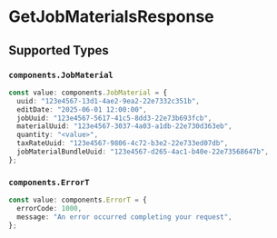 # GetJobMaterialsResponse


## Supported Types

### `components.JobMaterial`

```typescript
const value: components.JobMaterial = {
  uuid: "123e4567-13d1-4ae2-9ea2-22e7332c351b",
  editDate: "2025-06-01 12:00:00",
  jobUuid: "123e4567-5617-41c5-8dd3-22e73b693fcb",
  materialUuid: "123e4567-3037-4a03-a1db-22e730d363eb",
  quantity: "<value>",
  taxRateUuid: "123e4567-9806-4c72-b3e2-22e733ed07db",
  jobMaterialBundleUuid: "123e4567-d265-4ac1-b40e-22e73568647b",
};
```

### `components.ErrorT`

```typescript
const value: components.ErrorT = {
  errorCode: 1000,
  message: "An error occurred completing your request",
};
```

